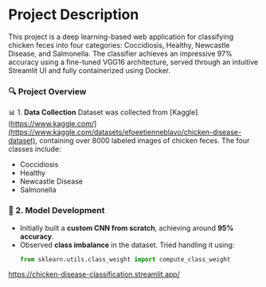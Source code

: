 # Project Description 

This project is a deep learning-based web application for classifying chicken feces into four categories: Coccidiosis, Healthy, Newcastle Disease, and Salmonella. The classifier achieves an impressive 97% accuracy using a fine-tuned VGG16 architecture, served through an intuitive Streamlit UI and fully containerized using Docker.

### 🔍 Project Overview
📊 1. **Data Collection**
Dataset was collected from [Kaggle](https://www.kaggle.com/](https://www.kaggle.com/datasets/efoeetienneblavo/chicken-disease-dataset), containing over 8000 labeled images of chicken feces. The four classes include:
- Coccidiosis
- Healthy
- Newcastle Disease
- Salmonella

### 🧠 2. Model Development
- Initially built a **custom CNN from scratch**, achieving around **95% accuracy**.
- Observed **class imbalance** in the dataset. Tried handling it using:
  ```python
  from sklearn.utils.class_weight import compute_class_weight

https://chicken-disease-classification.streamlit.app/



